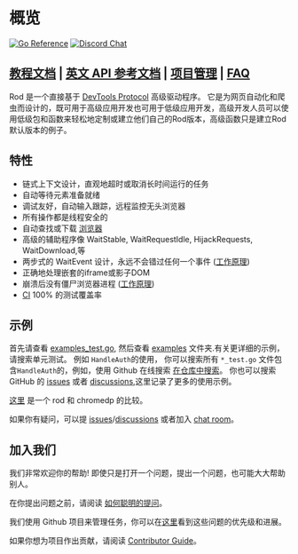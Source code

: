 # 概览

[![Go Reference](https://pkg.go.dev/badge/github.com/go-rod/rod.svg)](https://pkg.go.dev/github.com/go-rod/rod)
[![Discord Chat](https://img.shields.io/discord/719933559456006165.svg)][discord room]

## [教程文档](https://go-rod.github.io/) | [英文 API 参考文档](https://pkg.go.dev/github.com/go-rod/rod?tab=doc) | [项目管理](https://github.com/orgs/go-rod/projects/1) | [FAQ](https://go-rod.github.io/#/faq/README)

Rod 是一个直接基于 [DevTools Protocol](https://chromedevtools.github.io/devtools-protocol) 高级驱动程序。
它是为网页自动化和爬虫而设计的，既可用于高级应用开发也可用于低级应用开发，高级开发人员可以使用低级包和函数来轻松地定制或建立他们自己的Rod版本，高级函数只是建立Rod默认版本的例子。

## 特性

- 链式上下文设计，直观地超时或取消长时间运行的任务
- 自动等待元素准备就绪
- 调试友好，自动输入跟踪，远程监控无头浏览器
- 所有操作都是线程安全的
- 自动查找或下载 [浏览器](lib/launcher)
- 高级的辅助程序像 WaitStable, WaitRequestIdle, HijackRequests, WaitDownload,等
- 两步式的 WaitEvent 设计，永远不会错过任何一个事件 ([工作原理](https://github.com/ysmood/goob))
- 正确地处理嵌套的iframe或影子DOM
- 崩溃后没有僵尸浏览器进程 ([工作原理](https://github.com/ysmood/leakless))
- [CI](https://github.com/go-rod/rod/actions) 100% 的测试覆盖率

## 示例

首先请查看 [examples_test.go](examples_test.go), 然后查看 [examples](lib/examples) 文件夹.有关更详细的示例，请搜索单元测试。
例如 `HandleAuth`的使用， 你可以搜索所有 `*_test.go` 文件包含`HandleAuth`的，例如，使用 Github 在线搜索 [在仓库中搜索](https://github.com/go-rod/rod/search?q=HandleAuth&unscoped_q=HandleAuth)。
你也可以搜索 GitHub 的 [issues](https://github.com/go-rod/rod/issues) 或者 [discussions](https://github.com/go-rod/rod/discussions),这里记录了更多的使用示例。

[这里](lib/examples/compare-chromedp) 是一个 rod 和 chromedp 的比较。

如果你有疑问，可以提 [issues](https://github.com/go-rod/rod/issues)/[discussions](https://github.com/go-rod/rod/discussions) 或者加入 [chat room][discord room]。

## 加入我们

我们非常欢迎你的帮助! 即使只是打开一个问题，提出一个问题，也可能大大帮助别人。

在你提出问题之前，请阅读 [如何聪明的提问](http://www.catb.org/~esr/faqs/smart-questions.html)。

我们使用 Github 项目来管理任务，你可以在[这里](https://github.com/orgs/go-rod/projects/1)看到这些问题的优先级和进展。

如果你想为项目作出贡献，请阅读 [Contributor Guide](.github/CONTRIBUTING.md)。

[discord room]: https://discord.gg/CpevuvY

